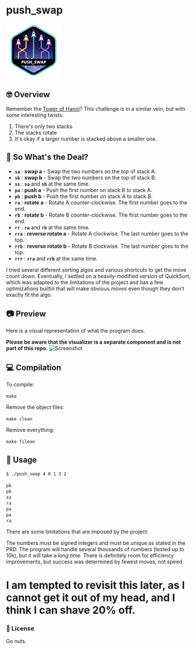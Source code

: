 # push_swap
<!-- ![dpalmer's 42 stats](https://badge42.vercel.app/api/v2/cli5pb141011308mh1fmi5qrq/stats?cursusId=21&coalitionId=271) -->

![Achievement Unlocked!](./assets/push_swape.png)

<!-- ![dpalmer's 42 push_swap Score](https://badge42.vercel.app/api/v2/cli5pb141011308mh1fmi5qrq/project/2909197) -->

## 🤓 Overview
Remember the [Tower of Hanoi](https://en.wikipedia.org/wiki/Tower_of_Hanoi)? This challenge is in a similar vein, but with some interesting twists:
1. There's only two stacks
2. The stacks rotate
3. It's okay if a larger number is stacked above a smaller one.

## 🧐 So What's the Deal?
- **`sa`** : **swap a** - Swap the two numbers on the top of stack A.
- **`sb`** : **swap b** - Swap the two numbers on the top of stack B.
- **`ss`** : **`sa`** and **`sb`** at the same time.
- **`pa`** : **push a** - Push the first number on stack B to stack A.
- **`pb`** : **push b** - Push the first number on stack A to stack B.
- **`ra`** : **rotate a** - Rotate A counter-clockwise. The first number goes to the end.
- **`rb`** : **rotate b** - Rotate B counter-clockwise. The first number goes to the end.
- **`rr`** : **`ra`** and **`rb`** at the same time.
- **`rra`** : **reverse rotate a** - Rotate A clockwise. The last number goes to the top.
- **`rrb`** : **reverse rotate b** - Rotate B clockwise. The last number goes to the top.
- **`rrr`** : **`rra`** and **`rrb`** at the same time.

I tried several different sorting algos and various shortcuts to get the move count down. Eventually, I settled on a heavily-modified version of QuickSort, which was adapted to the limitations of the project and has a few optimizations builtin that will make obvious moves even though they don't exactly fit the algo.

## 📷 Preview
Here is a visual representation of what the program does.

**Please be aware that the visualizer is a separate component and is not part of this repo.**
![Screenshot](./assets/p_s.gif)

## 💻 Compilation
To compile:

```make```

Remove the object files:

```make clean```

Remove everything:

```make fclean```

## 🤡 Usage
```
$ ./push_swap 4 0 1 3 2

pb
pb
sa
ra
pa
pa
ra
```
There are some limitations that are imposed by the project:

The numbers must be signed integers and must be unique as stated in the PRD. The program will handle several thousands of numbers (tested up to 10k), but it will take a _long time_. There is definitely room for efficiency improvements, but success was determined by fewest moves, not speed.

# I am tempted to revisit this later, as I cannot get it out of my head, and I think I can shave 20% off.

### 📝 License
Go nuts.
